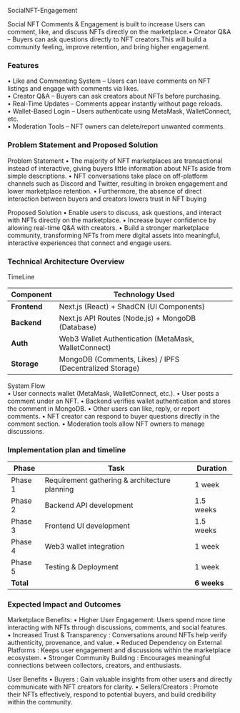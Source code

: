 SocialNFT-Engagement

Social NFT Comments & Engagement is built to increase Users can comment, like, and discuss NFTs directly on the marketplace.•	Creator Q&A – Buyers can ask questions directly to NFT creators.This will build a community feeling, improve retention, and bring higher engagement. 

### Features  
 •	Like and Commenting System – Users can leave comments on NFT listings and engage with comments via likes.  
 •	Creator Q&A – Buyers can ask creators about NFTs before purchasing.  
 •	Real-Time Updates – Comments appear instantly without page reloads.  
 •	Wallet-Based Login – Users authenticate using MetaMask, WalletConnect, etc.    
 •  Moderation Tools – NFT owners can delete/report unwanted comments.  

### Problem Statement and Proposed Solution

Problem Statement
  •	The majority of NFT marketplaces are transactional instead of interactive, giving buyers little information about NFTs aside from simple descriptions. 
  •	NFT conversations take place on off-platform channels such as Discord and Twitter, resulting in broken engagement and lower marketplace retention. 
  •	Furthermore, the absence of direct interaction between buyers and creators lowers trust in NFT buying

Proposed Solution
  •	Enable users to discuss, ask questions, and interact with NFTs directly on the marketplace.
  •	Increase buyer confidence by allowing real-time Q&A with creators.
  •	Build a stronger marketplace community, transforming NFTs from mere digital assets into meaningful, interactive experiences that connect and engage users.

### Technical Architecture Overview

TimeLine

| Component     | Technology Used                                          |
|---------------|----------------------------------------------------------|
| **Frontend**  | Next.js (React) + ShadCN (UI Components)                 |
| **Backend**   | Next.js API Routes (Node.js) + MongoDB (Database)        |
| **Auth**      | Web3 Wallet Authentication (MetaMask, WalletConnect)     |
| **Storage**   | MongoDB (Comments, Likes) / IPFS (Decentralized Storage) |

System Flow  
  •	User connects wallet (MetaMask, WalletConnect, etc.).
  •	User posts a comment under an NFT.
  •	Backend verifies wallet authentication and stores the comment in MongoDB.
  •	Other users can like, reply, or report comments.
  •	NFT creator can respond to buyer questions directly in the comment section.
  •	Moderation tools allow NFT owners to manage discussions.

### Implementation plan and timeline
| Phase       | Task                                           | Duration  |
|-------------|------------------------------------------------|-----------|
| Phase 1     | Requirement gathering & architecture planning  | 1 week    |
| Phase 2     | Backend API development                        | 1.5 weeks |
| Phase 3     | Frontend UI development                        | 1.5 weeks |
| Phase 4     | Web3 wallet integration                        | 1 week    |
| Phase 5     | Testing & Deployment                           | 1 week    |
| **Total**   |                                                |**6 weeks**|

### Expected Impact and Outcomes

Marketplace Benefits:
  •	Higher User Engagement: Users spend more time interacting with NFTs through discussions, comments, and social features.  
  •	Increased Trust & Transparency : Conversations around NFTs help verify authenticity, provenance, and value.
  •	Reduced Dependency on External Platforms : Keeps user engagement and discussions within the marketplace ecosystem.
  •	Stronger Community Building : Encourages meaningful connections between collectors, creators, and enthusiasts.

User Benefits
  •	Buyers : Gain valuable insights from other users and directly communicate with NFT creators for clarity.
  •	Sellers/Creators : Promote their NFTs effectively, respond to potential buyers, and build credibility within the community.  
